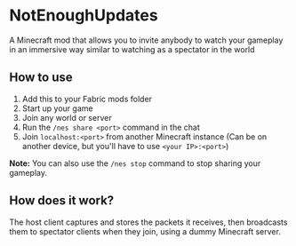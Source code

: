 # NotEnoughUpdates
A Minecraft mod that allows you to invite anybody to watch your gameplay in an immersive way similar to watching as a spectator in the world

## How to use
1. Add this to your Fabric mods folder
2. Start up your game
3. Join any world or server
4. Run the `/nes share <port>` command in the chat
5. Join `localhost:<port>` from another Minecraft instance (Can be on another device, but you'll have to use `<your IP>:<port>`)

**Note:** You can also use the `/nes stop` command to stop sharing your gameplay.

## How does it work?
The host client captures and stores the packets it receives, then broadcasts them to spectator clients when they join, using a dummy Minecraft server.
